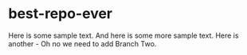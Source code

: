 # best-repo-ever
Here is some sample text.
And here is some more sample text.
Here is another - Oh no we need to add Branch Two.